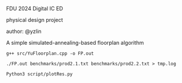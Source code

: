 FDU 2024 Digital IC ED

physical design project

author: @yzlin

A simple simulated-annealing-based floorplan algorithm

`g++ src/YuFloorplan.cpp -o FP.out`

`./FP.out benchmarks/prod2.1.txt benchmarks/prod2.2.txt > tmp.log`

`Python3 script/plotRes.py`
